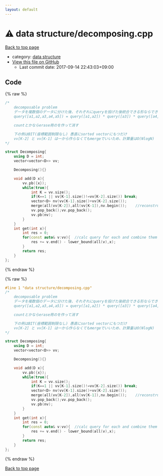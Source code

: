 ```yaml
---
layout: default
---
```


<!-- mathjax config similar to math.stackexchange -->
<script type="text/javascript" async
  src="https://cdnjs.cloudflare.com/ajax/libs/mathjax/2.7.5/MathJax.js?config=TeX-MML-AM_CHTML">
</script>
<script type="text/x-mathjax-config">
  MathJax.Hub.Config({
    TeX: { equationNumbers: { autoNumber: "AMS" }},
    tex2jax: {
      inlineMath: [ ['$','$'] ],
      processEscapes: true
    },
    "HTML-CSS": { matchFontHeight: false },
    displayAlign: "left",
    displayIndent: "2em"
  });
</script>

<script type="text/javascript" src="https://cdnjs.cloudflare.com/ajax/libs/jquery/3.4.1/jquery.min.js"></script>
<script src="https://cdn.jsdelivr.net/npm/jquery-balloon-js@1.1.2/jquery.balloon.min.js" integrity="sha256-ZEYs9VrgAeNuPvs15E39OsyOJaIkXEEt10fzxJ20+2I=" crossorigin="anonymous"></script>
<script type="text/javascript" src="../../assets/js/copy-button.js"></script>
<link rel="stylesheet" href="../../assets/css/copy-button.css" />


# :warning: data structure/decomposing.cpp

<a href="../../index.html">Back to top page</a>

* category: <a href="../../index.html#37305dfb5e3ae8ec66b10a691aedead8">data structure</a>
* <a href="{{ site.github.repository_url }}/blob/master/data structure/decomposing.cpp">View this file on GitHub</a>
    - Last commit date: 2017-09-14 22:43:03+09:00




## Code

<a id="unbundled"></a>
{% raw %}
```cpp
/*
	decomposable problem
	データを複数個のデータに分けた後、それぞれにqueryを投げた後統合できる形ならできる
	query([a1,a2,a3,a4,a5]) = query([a1,a2]) * query([a3]) * query([a4,a5])

	countとかならerase用のを作って消す

	下の例はBIT(座標範囲制限なし) 愚直にsorted vectorにもつだけ
	vv[K-2] と vv[K-1] は一から作らなくてもmergeでいいため、計算量はO(NlogN)
*/

struct Decomposing{
	using D = int;
	vector<vector<D>> vv;

	Decomposing(){}

	void add(D x){
		vv.pb({x});
		while(true){
			int K = vv.size();
			if(K==1 || vv[K-1].size()!=vv[K-2].size()) break;
			vector<D> nv(vv[K-1].size()+vv[K-2].size());
			merge(all(vv[K-2]),all(vv[K-1]),nv.begin());	//reconstruct (with using vv[K-2],vv[K-1])
			vv.pop_back();vv.pop_back();
			vv.pb(nv);
		}
	}
	int get(int x){
		int res = 0;
		for(const auto& v:vv){	//calc query for each and combine them
			res += v.end() - lower_bound(all(v),x);
		}
		return res;
	}
};

```
{% endraw %}

<a id="bundled"></a>
{% raw %}
```cpp
#line 1 "data structure/decomposing.cpp"
/*
	decomposable problem
	データを複数個のデータに分けた後、それぞれにqueryを投げた後統合できる形ならできる
	query([a1,a2,a3,a4,a5]) = query([a1,a2]) * query([a3]) * query([a4,a5])

	countとかならerase用のを作って消す

	下の例はBIT(座標範囲制限なし) 愚直にsorted vectorにもつだけ
	vv[K-2] と vv[K-1] は一から作らなくてもmergeでいいため、計算量はO(NlogN)
*/

struct Decomposing{
	using D = int;
	vector<vector<D>> vv;

	Decomposing(){}

	void add(D x){
		vv.pb({x});
		while(true){
			int K = vv.size();
			if(K==1 || vv[K-1].size()!=vv[K-2].size()) break;
			vector<D> nv(vv[K-1].size()+vv[K-2].size());
			merge(all(vv[K-2]),all(vv[K-1]),nv.begin());	//reconstruct (with using vv[K-2],vv[K-1])
			vv.pop_back();vv.pop_back();
			vv.pb(nv);
		}
	}
	int get(int x){
		int res = 0;
		for(const auto& v:vv){	//calc query for each and combine them
			res += v.end() - lower_bound(all(v),x);
		}
		return res;
	}
};

```
{% endraw %}

<a href="../../index.html">Back to top page</a>

